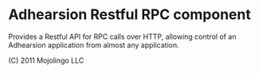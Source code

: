 # Adhearsion Restful RPC component
Provides a Restful API for RPC calls over HTTP, allowing control of an Adhearsion application from almost any application.

(C) 2011 Mojolingo LLC
